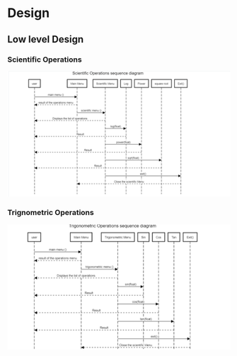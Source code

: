 # Design
## Low level Design
### Scientific Operations
![Drag Racing](https://github.com/pavanyadav007/Mini_Project/blob/main/2_Design/ScientifiC.png)

### Trignometric Operations
![Drag Racing](https://github.com/pavanyadav007/Mini_Project/blob/main/2_Design/TrignometriC.png)
